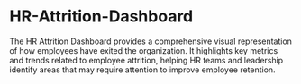 # HR-Attrition-Dashboard
The HR Attrition Dashboard provides a comprehensive visual representation of how employees have exited the organization. It highlights key metrics and trends related to employee attrition, helping HR teams and leadership identify areas that may require attention to improve employee retention.
